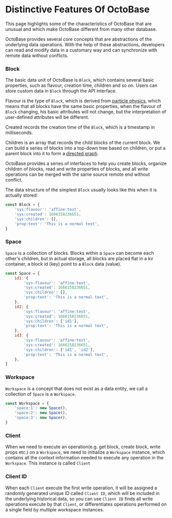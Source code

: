 # Distinctive Features Of OctoBase

This page highlights some of the characteristics of OctoBase that are unusual and which make OctoBase different from many other database.

OctoBase provides several core concepts that are abstractions of the underlying data operations. With the help of these abstractions, developers can read and modify data in a customary way and can synchronize with remote data without conflicts.

### Block

The basic data unit of OctoBase is `Block`, which contains several basic properties, such as flavour, creation time, children and so on. Users can store custom data in `Block` through the API interface.

Flavour is the type of `Block`, which is derived from [particle physics](<https://en.wikipedia.org/wiki/Flavour_(particle_physics)>), which means that all blocks have the same basic properties, when the flavour of `Block` changing, his basic attributes will not change, but the interpretation of user-defined attributes will be different.

Created records the creation time of the `Block`, which is a timestamp in milliseconds.

Children is an array that records the child blocks of the current block. We can build a series of blocks into a top-down tree based on children, or put a parent block into it to form a [directed graph](https://en.wikipedia.org/wiki/Directed_graph).

OctoBase provides a series of interfaces to help you create blocks, organize children of blocks, read and write properties of blocks, and all write operations can be merged with the same source remote end without conflict.

The data structure of the simplest `Block` usually looks like this when it is actually stored:

```js
const Block = {
	'sys:flavour': 'affine:text',
	'sys:created': 1666158236651,
	'sys:children': [],
	'prop:text': 'This is a normal text',
}
```

### Space

`Space` is a collection of blocks. Blocks within a `Space` can become each other's children, but in actual storage, all blocks are placed flat in a kv container, a block id (key) point to a `Block` data (value).

```js
const Space = {
	id1: {
		'sys:flavour': 'affine:text',
		'sys:created': 1666158236651,
		'sys:children': [],
		'prop:text': 'This is a normal text',
	},
	id2: {
		'sys:flavour': 'affine:text',
		'sys:created': 1666158236651,
		'sys:children': ['id1'],
		'prop:text': 'This is a normal text',
	},
	id3: {
		'sys:flavour': 'affine:text',
		'sys:created': 1666158236651,
		'sys:children': ['id1', 'id2'],
		'prop:text': 'This is a normal text',
	},
}
```

### Workspace

`Workspace` is a concept that does not exist as a data entity, we call a collection of `Space` is a `Workspace`.

```js
const Workspace = {
	'space:1': new Space(),
	'space:2': new Space(),
	'space:3': new Space(),
}
```

### Client

When we need to execute an operation(e.g. get block, create block, write props etc.) on a `Workspace`, we need to initialize a `Workspace` instance, which contains all the context information needed to execute any operation in the `Workspace`. This instance is called `Client`

### Client ID

When each `Client` execute the first write operation, it will be assigned a randomly generated unique ID called `Client ID`, which will be included in the underlying historical data, so you can use `Client ID` finds all write operations execute by that `Client`, or differentiates operations performed on a single field by multiple workspace instances.
